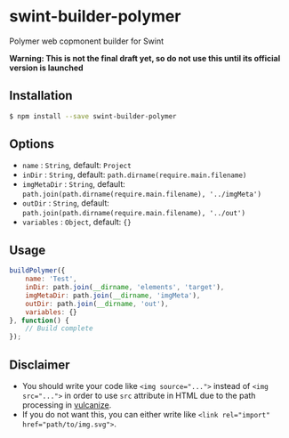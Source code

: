 # swint-builder-polymer
Polymer web copmonent builder for Swint

**Warning: This is not the final draft yet, so do not use this until its official version is launched**

## Installation
```sh
$ npm install --save swint-builder-polymer
```

## Options
* `name` : `String`, default: `Project`
* `inDir` : `String`, default: `path.dirname(require.main.filename)`
* `imgMetaDir` : `String`, default: `path.join(path.dirname(require.main.filename), '../imgMeta')`
* `outDir` : `String`, default: `path.join(path.dirname(require.main.filename), '../out')`
* `variables` : `Object`, default: `{}`

## Usage
```javascript
buildPolymer({
	name: 'Test',
	inDir: path.join(__dirname, 'elements', 'target'),
	imgMetaDir: path.join(__dirname, 'imgMeta'),
	outDir: path.join(__dirname, 'out'),
	variables: {}
}, function() {
	// Build complete
});
```

## Disclaimer
* You should write your code like `<img source="...">` instead of `<img src="...">` in order to use `src` attribute in HTML due to the path processing in [vulcanize](https://github.com/polymer/vulcanize).
* If you do not want this, you can either write like `<link rel="import" href="path/to/img.svg">`.

